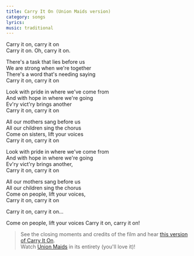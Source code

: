 ```yaml
--- 
title: Carry It On (Union Maids version)
category: songs
lyrics: 
music: traditional
---
```


Carry it on, carry it on  
Carry it on. Oh, carry it on.

There's a task that lies before us  
We are strong when we're together  
There's a word that's needing saying  
Carry it on, carry it on

Look with pride in where we've come from  
And with hope in where we're going  
Ev'ry vict'ry brings another  
Carry it on, carry it on

All our mothers sang before  us  
All our children sing the chorus  
Come on sisters, lift your voices  
Carry it on, carry it on

Look with pride in where we've come from  
And with hope in where we're going  
Ev'ry vict'ry brings another,  
Carry it on, carry it on

All our mothers sang before us  
All our children sing the chorus  
Come on people, lift your voices,  
Carry it on, carry it on

Carry it on, carry it on...

Come on people, lift your voices
Carry it on, carry it on!



> See the closing moments and credits of the film and hear [this version of Carry It On](https://youtu.be/74gvcvXlgnM?t=44m56s).  
Watch [Union Maids](https://youtu.be/74gvcvXlgnM) in its entirety (you'll love it)!

